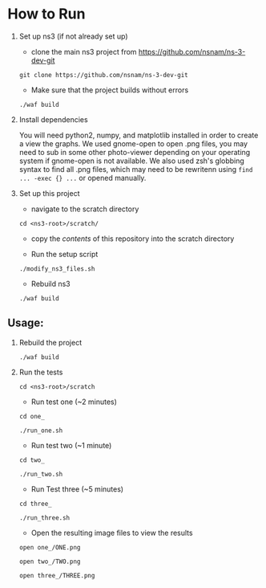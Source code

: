 # How to Run

1. Set up ns3 (if not already set up)

   * clone the main ns3 project from https://github.com/nsnam/ns-3-dev-git

   `git clone https://github.com/nsnam/ns-3-dev-git`

   *  Make sure that the project builds without errors
   
   `./waf build`

2. Install dependencies

   You will need python2, numpy, and matplotlib installed in order to create a view the graphs. We used gnome-open to open .png files, you may need to sub in some other photo-viewer depending on your operating system if gnome-open is not available. We also used zsh's globbing syntax to find all .png files, which may need to be rewritenn using ```find ... -exec {} ...``` or opened manually.

3. Set up this project

   * navigate to the scratch directory

   `cd <ns3-root>/scratch/ `

   * copy the *contents* of this repository into the scratch directory

   * Run the setup script
   
   `./modify_ns3_files.sh`

   * Rebuild ns3
   
   `./waf build`
 

## Usage:

1. Rebuild the project

   `./waf build`

2. Run the tests

   `cd <ns3-root>/scratch`

   * Run test one (~2 minutes)
   
   `cd one_`

   `./run_one.sh`

   * Run test two (~1 minute)
   
   `cd two_`

   `./run_two.sh`

   * Run Test three (~5 minutes)
   
   `cd three_`

   `./run_three.sh`

   * Open the resulting image files to view the results
   
   `open one_/ONE.png`
   
   `open two_/TWO.png`
   
   `open three_/THREE.png`
